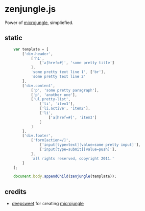 # zenjungle.js

Power of [microjungle](https://github.com/deepsweet/microjungle), simpliefied.

## static

```javascript
    var template = [
        ['div.header',
            ['h1',
                ['a[href=#]', 'some pretty title']
            ],
            'some pretty text line 1', ['br'],
            'some pretty text line 2'
        ],
        ['div.content',
            ['p', 'some pretty paragraph'],
            ['p', 'another one'],
            ['ul.pretty-list',
                ['li', 'item1'],
                ['li.active', 'item2'],
                ['li',
                    ['a[href=#]', 'item3']
                ]
            ]
        ],
        ['div.footer',
            ['form[action=/]',
                ['input[type=text][value=some pretty input]'],
                ['input[type=submit][value=push]'],
            ],
            'all rights reserved, copyright 2011.'
        ]
    ];

    document.body.appendChild(zenjungle(template));
```

## credits

* [deepsweet](https://github.com/deepsweet) for creating [microjungle](https://github.com/deepsweet/microjungle)
